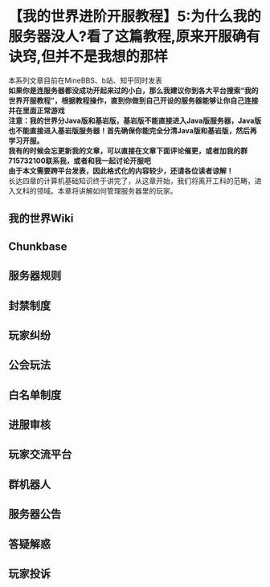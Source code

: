 # 【我的世界进阶开服教程】5:为什么我的服务器没人?看了这篇教程,原来开服确有诀窍,但并不是我想的那样
本系列文章目前在MineBBS、b站、知乎同时发表  
**如果你是连服务器都没成功开起来过的小白，那么我建议你到各大平台搜索“我的世界开服教程”，根据教程操作，直到你做到自己开设的服务器能够让你自己连接并在里面正常游戏  
注意：我的世界分Java版和基岩版，基岩版不能直接进入Java版服务器，Java版也不能直接进入基岩版服务器！首先确保你能完全分清Java版和基岩版，然后再学习开服。​**  
**我有的时候会忘更新我的文章，可以直接在文章下面评论催更，或者加我的群715732100联系我，或者和我一起讨论开服吧**  
**由于本文需要跨平台发表，因此格式化的内容较少，还请各位读者谅解！**  
长达四章的计算机基础知识终于讲完了，从这章开始，我们将离开工科的范畴，进入文科的领域。本章将讲解如何管理服务器里的玩家。  
## 我的世界Wiki
## Chunkbase
## 服务器规则
## 封禁制度
## 玩家纠纷
## 公会玩法
## 白名单制度
## 进服审核
## 玩家交流平台
## 群机器人
## 服务器公告
## 答疑解惑
## 玩家投诉
